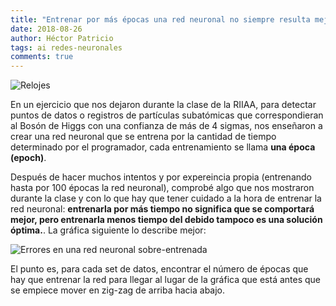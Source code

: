 ```yaml
---
title: "Entrenar por más épocas una red neuronal no siempre resulta mejor"
date: 2018-08-26
author: Héctor Patricio
tags: ai redes-neuronales
comments: true
---
```


![Relojes](http://res.cloudinary.com/hectorip/image/upload/c_scale,w_703/v1535779302/jon-tyson-771694-unsplash_wnjc6n.jpg)

En un ejercicio que nos dejaron durante la clase de la RIIAA, para detectar puntos de datos
o registros de partículas subatómicas que correspondieran al Bosón de Higgs con una confianza de
más de 4 sigmas, nos enseñaron a crear una red neuronal que se entrena por la cantidad de tiempo
determinado por el programador, cada entrenamiento se llama **una época (epoch)**.

Después de hacer muchos intentos y por expereincia propia (entrenando hasta por 100 épocas la red neuronal),
comprobé algo que nos mostraron durante la clase y con lo que hay que tener cuidado a la hora de entrenar
la red neuronal: **entrenarla por más tiempo no significa que se comportará mejor, pero entrenarla menos tiempo
del debido tampoco es una solución óptima.**. La gráfica siguiente lo describe mejor:

![Errores en una red neuronal sobre-entrenada](https://i.stack.imgur.com/HTYZW.png)

El punto es, para cada set de datos, encontrar el número de épocas que hay que entrenar la red para llegar
al lugar de la gráfica que está antes que se empiece mover en zig-zag de arriba hacia abajo.